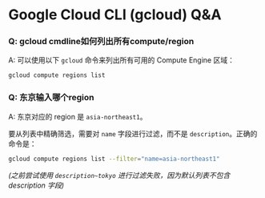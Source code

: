 # Google Cloud CLI (gcloud) Q&A

### Q: gcloud cmdline如何列出所有compute/region

A:
可以使用以下 `gcloud` 命令来列出所有可用的 Compute Engine 区域：

```sh
gcloud compute regions list
```

### Q: 东京输入哪个region

A:
东京对应的 region 是 `asia-northeast1`。

要从列表中精确筛选，需要对 `name` 字段进行过滤，而不是 `description`。正确的命令是：

```sh
gcloud compute regions list --filter="name=asia-northeast1"
```
*(之前尝试使用 `description~tokyo` 进行过滤失败，因为默认列表不包含 description 字段)*
